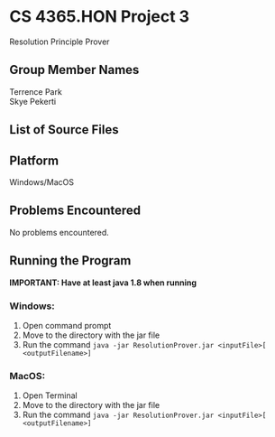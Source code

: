 # CS 4365.HON Project 3

Resolution Principle Prover

## Group Member Names

Terrence Park  
Skye Pekerti

## List of Source Files

## Platform

Windows/MacOS

## Problems Encountered

No problems encountered.

## Running the Program

**IMPORTANT: Have at least java 1.8 when running**

### Windows:

1. Open command prompt
2. Move to the directory with the jar file
3. Run the command `java -jar ResolutionProver.jar <inputFile>[ <outputFilename>]`

### MacOS:

1. Open Terminal
2. Move to the directory with the jar file
3. Run the command `java -jar ResolutionProver.jar <inputFile>[ <outputFilename>]`
